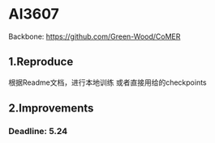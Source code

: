 # AI3607
Backbone: https://github.com/Green-Wood/CoMER

## 1.Reproduce
根据Readme文档，进行本地训练
或者直接用给的checkpoints

## 2.Improvements



### Deadline: 5.24
